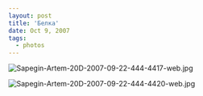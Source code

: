 ```yaml
---
layout: post
title: 'Белка'
date: Oct 9, 2007
tags:
  - photos
---
```


![Sapegin-Artem-20D-2007-09-22-444-4417-web.jpg](upload://Sapegin-Artem-20D-2007-09-22-444-4417-web.jpg)

<!--more-->

![Sapegin-Artem-20D-2007-09-22-444-4420-web.jpg](upload://Sapegin-Artem-20D-2007-09-22-444-4420-web.jpg)
